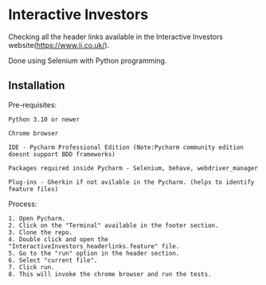 
# Interactive Investors

Checking all the header links available in the Interactive Investors website(https://www.ii.co.uk/).

Done using Selenium with Python programming.






## Installation

 Pre-requisites:

    Python 3.10 or newer

    Chrome browser

    IDE - Pycharm Professional Edition (Note:Pycharm community edition doesnt support BDD frameworks)

    Packages required inside Pycharm - Selenium, behave, webdriver_manager

    Plug-ins - Gherkin if not avilable in the Pycharm. (helps to identify feature files)



Process:

    1. Open Pycharm.
    2. Click on the "Terminal" available in the footer section. 
    3. Clone the repo.
    4. Double click and open the "InteractiveInvestors_headerlinks.feature" file.
    5. Go to the "run" option in the header section.
    6. Select "current file".
    7. Click run.
    8. This will invoke the chrome browser and run the tests.



    